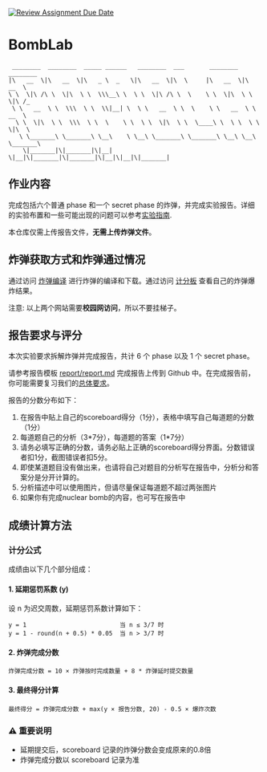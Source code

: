 [![Review Assignment Due Date](https://classroom.github.com/assets/deadline-readme-button-22041afd0340ce965d47ae6ef1cefeee28c7c493a6346c4f15d667ab976d596c.svg)](https://classroom.github.com/a/FQ78Zh8n)
# BombLab

```
 ________  ________  _____ ______   ________  ___       ________  ________     
|\   __  \|\   __  \|\   _ \  _   \|\   __  \|\  \     |\   __  \|\   __  \    
\ \  \|\ /\ \  \|\  \ \  \\\__\ \  \ \  \|\ /\ \  \    \ \  \|\  \ \  \|\ /_   
 \ \   __  \ \  \\\  \ \  \\|__| \  \ \   __  \ \  \    \ \   __  \ \   __  \  
  \ \  \|\  \ \  \\\  \ \  \    \ \  \ \  \|\  \ \  \____\ \  \ \  \ \  \|\  \ 
   \ \_______\ \_______\ \__\    \ \__\ \_______\ \_______\ \__\ \__\ \_______\
    \|_______|\|_______|\|__|     \|__|\|_______|\|_______|\|__|\|__|\|_______|
```

## 作业内容

完成包括六个普通 phase 和一个 secret phase 的炸弹，并完成实验报告。详细的实验布置和一些可能出现的问题可以参考[实验指南](./Bomblab指导_2024ver.pdf).

本仓库仅需上传报告文件，**无需上传炸弹文件**。

## 炸弹获取方式和炸弹通过情况

通过访问 [炸弹编译](https://ics.men.ci/bomb/) 进行炸弹的编译和下载。通过访问 [计分板](https://ics.men.ci/bomb/scoreboard) 查看自己的炸弹爆炸结果。

注意: 以上两个网站需要**校园网访问**，所以不要挂梯子。

## 报告要求与评分

本次实验要求拆解炸弹并完成报告，共计 6 个 phase 以及 1 个 secret phase。

请参考报告模板 [report/report.md](./report/report.md) 完成报告上传到 Github 中。在完成报告前，你可能需要复习我们的[总体要求](./report/README.md)。

报告的分数分布如下：  

1. 在报告中贴上自己的scoreboard得分（1分），表格中填写自己每道题的分数（1分）
2. 每道题自己的分析（3*7分），每道题的答案（1\*7分）
3. 请务必填写正确的分数，请务必贴上正确的scoreboard得分界面。分数错误者扣1分，截图错误者扣5分。
4. 即使某道题目没有做出来，也请将自己对题目的分析写在报告中，分析分和答案分是分开计算的。
5. 分析描述中可以使用图片，但请尽量保证每道题不超过两张图片
6. 如果你有完成nuclear bomb的内容，也可写在报告中

## 成绩计算方法

### 计分公式

成绩由以下几个部分组成：

#### 1. 延期惩罚系数 (y)

设 n 为迟交周数，延期惩罚系数计算如下：

```
y = 1                          当 n ≤ 3/7 时
y = 1 - round(n + 0.5) * 0.05  当 n > 3/7 时
```

#### 2. 炸弹完成分数

```
炸弹完成分数 = 10 × 炸弹按时完成数量 + 8 * 炸弹延时提交数量
```

#### 3. 最终得分计算

```
最终得分 = 炸弹完成分数 + max(y × 报告分数, 20) - 0.5 × 爆炸次数
```

### ⚠️ 重要说明

- 延期提交后，scoreboard 记录的炸弹分数会变成原来的0.8倍
- 炸弹完成分数以 scoreboard 记录为准
